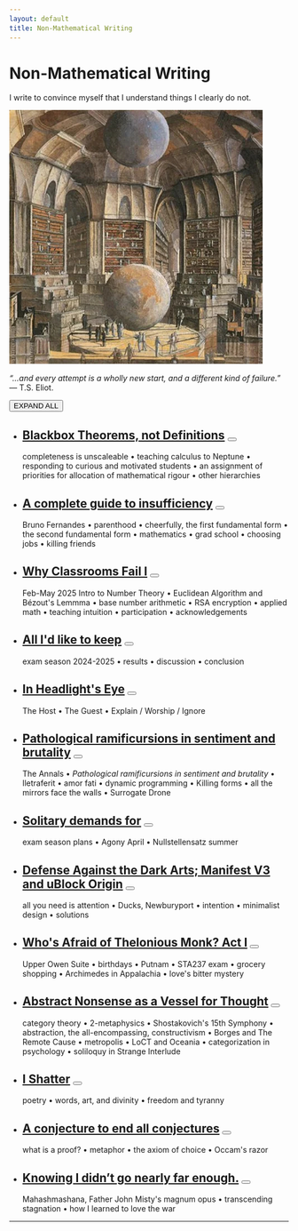 ```yaml
---
layout: default
title: Non-Mathematical Writing
---
```


# Non-Mathematical Writing
<p class="center">I write to convince myself that I understand things I clearly do not.</p>

<img src="/assets/images/nonmath.jpg" class="full" alt="Library of Babel">

<p class="center"><i>&ldquo;...and every attempt is a wholly new start, and a different kind of failure.&rdquo;</i> — T.S. Eliot.</p>

<div id="toggle-all">
    <button id="toggle-all-button" class="font3">EXPAND ALL</button>
</div>

<ul>
    <li>
        <div class="post">
            <div class="post-header">
                <h2 class="post-title-row">
                    <a href="/blackbox">Blackbox Theorems, not Definitions</a>
                    <button class="accordion-btn"></button>
                </h2>
            </div>
            <div class="accordion-panel">
                <p> 
                    completeness is unscaleable • teaching calculus to Neptune • responding to curious and motivated students • an assignment of priorities for allocation of mathematical rigour • other hierarchies
                </p>
            </div>
        </div>
    </li>
    <li>
        <div class="post">
            <div class="post-header">
                <h2 class="post-title-row">
                    <a href="/insufficiency">A complete guide to insufficiency</a>
                    <button class="accordion-btn"></button>
                </h2>
            </div>
            <div class="accordion-panel">
                <p> 
                    Bruno Fernandes • parenthood • cheerfully, the first fundamental form • the second fundamental form • mathematics • grad school • choosing jobs • killing friends
                </p>
            </div>
        </div>
    </li>
    <li>
        <div class="post">
            <div class="post-header">
                <h2 class="post-title-row">
                    <a href="/classrooms1">Why Classrooms Fail I</a>
                    <button class="accordion-btn"></button>
                </h2>
            </div>
            <div class="accordion-panel">
                <p>
                    Feb-May 2025 Intro to Number Theory • Euclidean Algorithm and Bézout's Lemmma • base number arithmetic • RSA encryption • applied math • teaching intuition • participation • acknowledgements
                </p>
            </div>
        </div>
    </li>
    <li>
        <div class="post">
            <div class="post-header">
                <h2 class="post-title-row">
                    <a href="/keep">All I'd like to keep</a>
                    <button class="accordion-btn"></button>
                </h2>
            </div>
            <div class="accordion-panel">
                <p>
                    exam season 2024-2025 • results • discussion • conclusion
                </p>
            </div>
        </div>
    </li>
    <li>
        <div class="post">
            <div class="post-header">
                <h2 class="post-title-row">
                    <a href="/headlights">In Headlight's Eye</a>
                    <button class="accordion-btn"></button>
                </h2>
            </div>
            <div class="accordion-panel">
                <p>
                    The Host • The Guest • Explain / Worship / Ignore
                </p>
            </div>
        </div>
    </li>
    <li>
        <div class="post">
            <div class="post-header">
                <h2 class="post-title-row">
                    <a href="/ramificursions">Pathological ramificursions in sentiment and brutality</a>
                    <button class="accordion-btn"></button>
                </h2>
            </div>
            <div class="accordion-panel">
                <p>
                    The Annals • <i>Pathological ramificursions in sentiment and brutality</i> • lletraferit • amor fati • dynamic programming • Killing forms • all the mirrors face the walls • Surrogate Drone
                </p>
            </div>
        </div>
    </li>
    <li>
        <div class="post">
            <div class="post-header">
                <h2 class="post-title-row">
                    <a href="/solitary">Solitary demands for</a>
                <button class="accordion-btn"></button>
                </h2>
            </div>
            <div class="accordion-panel">
                <p>
                    exam season plans • Agony April • Nullstellensatz summer
                </p>
            </div>
        </div>
    </li>
    <li>
        <div class="post">
            <div class="post-header">
                <h2 class="post-title-row">
                    <a href="/defense">Defense Against the Dark Arts; Manifest V3 and uBlock Origin</a>
                    <button class="accordion-btn"></button>
                </h2>
            </div>
            <div class="accordion-panel">
                <p>
                    all you need is attention • Ducks, Newburyport • intention • minimalist design • solutions
                </p>
            </div>
        </div>
    </li>
    <li>
        <div class="post">
            <div class="post-header">
                <h2 class="post-title-row">
                    <a href="/monk">Who's Afraid of Thelonious Monk? Act I</a>
                    <button class="accordion-btn"></button>
                </h2>
            </div>
            <div class="accordion-panel">
                <p>
                    Upper Owen Suite • birthdays • Putnam • STA237 exam • grocery shopping • Archimedes in Appalachia • love's bitter mystery
                </p>
            </div>
        </div>
    </li>
    <li>
        <div class="post">
            <div class="post-header">
                <h2 class="post-title-row">
                    <a href="/abstract-nonsense">Abstract Nonsense as a Vessel for Thought</a>
                    <button class="accordion-btn" aria-label="Toggle abstract"></button>
                </h2>
            </div>
            <div class="accordion-panel">
                <p>
                    category theory • 2-metaphysics • Shostakovich's 15th Symphony • abstraction, the all-encompassing, constructivism • Borges and The Remote Cause • metropolis • LoCT and Oceania • categorization in psychology • soliloquy in Strange Interlude
                </p>
            </div>
        </div>
    </li>
    <li>
        <div class="post">
            <div class="post-header">
                <h2 class="post-title-row">
                    <a href="/shatter">I Shatter</a>
                    <button class="accordion-btn"></button>
                </h2>
            </div>
            <div class="accordion-panel">
                <p>
                    poetry • words, art, and divinity • freedom and tyranny
                </p>
            </div>
        </div>
    </li>
    <li>
        <div class="post">
            <div class="post-header">
                <h2 class="post-title-row">
                    <a href="/proof">A conjecture to end all conjectures</a>
                    <button class="accordion-btn"></button>
                </h2>
            </div>
            <div class="accordion-panel">
                <p>
                    what is a proof? • metaphor • the axiom of choice • Occam's razor
                </p>
            </div>
        </div>
    </li>
    <li>
        <div class="post">
            <div class="post-header">
                <h2 class="post-title-row">
                    <a href="/mahashmashana">Knowing I didn’t go nearly far enough.</a>
                    <button class="accordion-btn"></button>
                </h2>
            </div>
            <div class="accordion-panel">
                <p>
                    Mahashmashana, Father John Misty's magnum opus • transcending stagnation • how I learned to love the war
                </p>
            </div>
        </div>
    </li>
</ul>

---